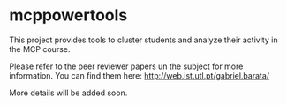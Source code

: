# mcppowertools

This project provides tools to cluster students and analyze their activity in the MCP course.

Please refer to the peer reviewer papers un the subject for more information. You can find them here: http://web.ist.utl.pt/gabriel.barata/

More details will be added soon.
